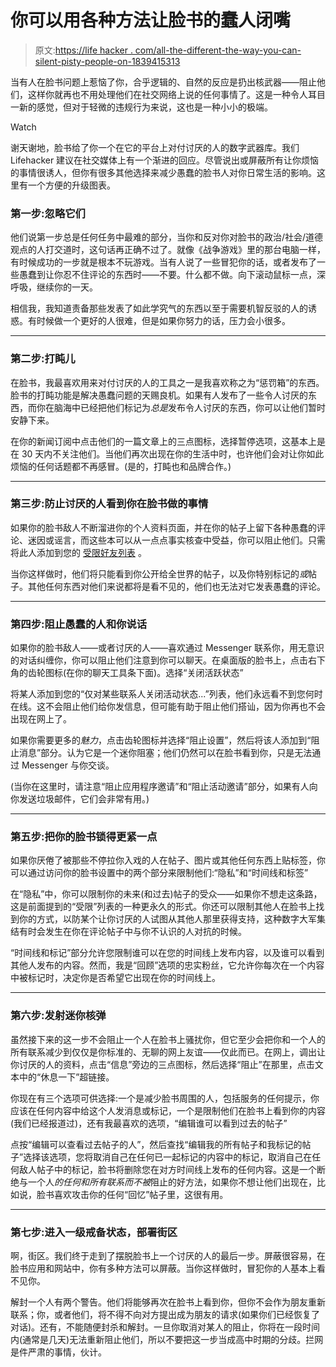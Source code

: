 # 你可以用各种方法让脸书的蠢人闭嘴

> 原文:[https://life hacker . com/all-the-different-the-way-you-can-silent-pisty-people-on-1839415313](https://lifehacker.com/all-the-different-ways-you-can-silence-stupid-people-on-1839415313)

当有人在脸书问题上惹恼了你，合乎逻辑的、自然的反应是扔出核武器——阻止他们，这样你就再也不用处理他们在社交网络上说的任何事情了。这是一种令人耳目一新的感觉，但对于轻微的违规行为来说，这也是一种小小的极端。

Watch

谢天谢地，脸书给了你一个在它的平台上对付讨厌的人的数字武器库。我们 Lifehacker 建议在社交媒体上有一个渐进的回应。尽管说出或屏蔽所有让你烦恼的事情很诱人，但你有很多其他选择来减少愚蠢的脸书人对你日常生活的影响。这里有一个方便的升级图表。

### 第一步:忽略它们

他们说第一步总是任何任务中最难的部分，当你和反对你对脸书的政治/社会/道德观点的人打交道时，这句话再正确不过了。就像《战争游戏》里的那台电脑一样，有时候成功的一步就是根本不玩游戏。当有人说了一些冒犯你的话，或者发布了一些愚蠢到让你忍不住评论的东西时——不要。什么都不做。向下滚动鼠标一点，深呼吸，继续你的一天。

相信我，我知道责备那些发表了如此学究气的东西以至于需要机智反驳的人的诱惑。有时候做一个更好的人很难，但是如果你努力的话，压力会小很多。

* * *

### 第二步:打盹儿

在脸书，我最喜欢用来对付讨厌的人的工具之一是我喜欢称之为“惩罚箱”的东西。脸书的打盹功能是解决愚蠢问题的天赐良机。如果有人发布了一些令人讨厌的东西，而你在脑海中已经把他们标记为*总是*发布令人讨厌的东西，你可以让他们暂时安静下来。

在你的新闻订阅中点击他们的一篇文章上的三点图标，选择暂停选项，这基本上是在 30 天内不关注他们。当他们再次出现在你的生活中时，也许他们会对让你如此烦恼的任何话题都不再感冒。(是的，打盹也和品牌合作。)

* * *

### 第三步:防止讨厌的人看到你在脸书做的事情

如果你的脸书敌人不断溜进你的个人资料页面，并在你的帖子上留下各种愚蠢的评论、迷因或谣言，而这些本可以从一点点事实核查中受益，你可以阻止他们。只需将此人添加到您的 [受限好友列表](https://www.facebook.com/help/206571136073851) 。

当你这样做时，他们将只能看到你公开给全世界的帖子，以及你特别标记的*或*帖子。其他任何东西对他们来说都将是看不见的，他们也无法对它发表愚蠢的评论。

* * *

### **第四步:阻止愚蠢的人和你说话**

如果你的脸书敌人——或者讨厌的人——喜欢通过 Messenger 联系你，用无意识的对话纠缠你，你可以阻止他们注意到你可以聊天。在桌面版的脸书上，点击右下角的齿轮图标(在你的聊天工具条下面)。选择“关闭活跃状态”

将某人添加到您的“仅对某些联系人关闭活动状态...”列表，他们永远看不到您何时在线。这不会阻止他们给你发信息，但可能有助于阻止他们搭讪，因为你再也不会出现在网上了。

如果你需要更多的*魅力*，点击齿轮图标并选择“阻止设置”，然后将该人添加到“阻止消息”部分。认为它是一个迷你阻塞；他们仍然可以在脸书看到你，只是无法通过 Messenger 与你交谈。

(当你在这里时，请注意“阻止应用程序邀请”和“阻止活动邀请”部分，如果有人向你发送垃圾邮件，它们会非常有用。)

* * *

### 第五步:把你的脸书锁得更紧一点

如果你厌倦了被那些不停拉你入戏的人在帖子、图片或其他任何东西上贴标签，你可以通过访问你的脸书设置中的两个部分来限制他们:“隐私”和“时间线和标签”

在“隐私”中，你可以限制你的未来(和过去)帖子的受众——如果你不想走这条路，这是前面提到的“受限”列表的一种更永久的形式。你还可以限制其他人在脸书上找到你的方式，以防某个让你讨厌的人试图从其他人那里获得支持，这种数字大军集结有时会发生在你在评论帖子中与你不认识的人对抗的时候。

“时间线和标记”部分允许您限制谁可以在您的时间线上发布内容，以及谁可以看到其他人发布的内容。然而，我是“回顾”选项的忠实粉丝，它允许你每次在一个内容中被标记时，决定你是否希望它出现在你的时间线上。

* * *

### 第六步:发射迷你核弹

虽然接下来的这一步不会阻止一个人在脸书上骚扰你，但它至少会把你和一个人的所有联系减少到仅仅是你标准的、无聊的网上友谊——仅此而已。在网上，调出让你讨厌的人的资料，点击“信息”旁边的三点图标，然后选择“阻止”在那里，点击文本中的“休息一下”超链接。

你现在有三个选项可供选择:一个是减少脸书周围的人，包括服务的任何提示，你应该在任何内容中给这个人发消息或标记，一个是限制他们在脸书上看到你的内容(我们已经报道过)，还有我最喜欢的选项，“编辑谁可以看到过去的帖子”

点按“编辑可以查看过去帖子的人”，然后查找“编辑我的所有帖子和我标记的帖子”选择该选项，您将取消自己在任何已一起标记的内容中的标记，取消自己在任何敌人帖子中的标记，脸书将删除您在对方时间线上发布的任何内容。这是一个断绝与一个人*的任何和所有联系而不被*阻止的好方法，如果你不想让他们出现在，比如说，脸书喜欢攻击你的任何“回忆”帖子里，这很有用。

* * *

### 第七步:进入一级戒备状态，部署街区

啊，街区。我们终于走到了摆脱脸书上一个讨厌的人的最后一步。屏蔽很容易，在脸书应用和网站中，你有多种方法可以屏蔽。当你这样做时，冒犯你的人基本上看不见你。

解封一个人有两个警告。他们将能够再次在脸书上看到你，但你不会作为朋友重新联系；你，或者他们，将不得不向对方提出成为朋友的请求(如果你们已经恢复了对话)。还有，不能随便封杀和解封。一旦你取消对某人的阻止，你将在一段时间内(通常是几天)无法重新阻止他们，所以不要把这一步当成高中时期的分歧。拦网是件严肃的事情，伙计。